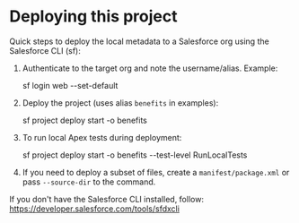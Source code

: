 # Deploying this project

Quick steps to deploy the local metadata to a Salesforce org using the Salesforce CLI (sf):

1. Authenticate to the target org and note the username/alias. Example:

   sf login web --set-default

2. Deploy the project (uses alias `benefits` in examples):

   sf project deploy start -o benefits

3. To run local Apex tests during deployment:

   sf project deploy start -o benefits --test-level RunLocalTests

4. If you need to deploy a subset of files, create a `manifest/package.xml` or pass `--source-dir` to the command.

If you don't have the Salesforce CLI installed, follow: https://developer.salesforce.com/tools/sfdxcli
